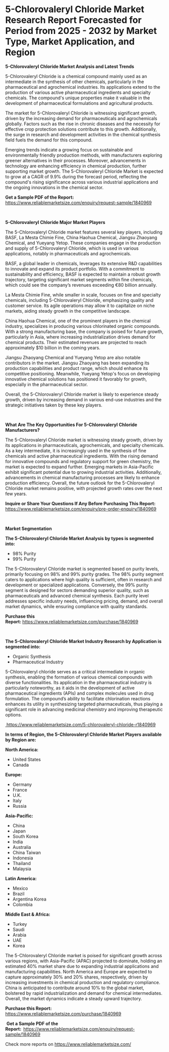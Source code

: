 <p><h1>5-Chlorovaleryl Chloride Market Research Report Forecasted for Period from 2025 -  2032 by Market Type, Market Application, and Region</h1></p><p><strong>5-Chlorovaleryl Chloride Market Analysis and Latest Trends</strong></p>
<p><p>5-Chlorovaleryl Chloride is a chemical compound mainly used as an intermediate in the synthesis of other chemicals, particularly in the pharmaceutical and agrochemical industries. Its applications extend to the production of various active pharmaceutical ingredients and specialty chemicals. The compound's unique properties make it valuable in the development of pharmaceutical formulations and agricultural products.</p><p>The market for 5-Chlorovaleryl Chloride is witnessing significant growth, driven by the increasing demand for pharmaceuticals and agrochemicals globally. Factors such as the rise in chronic diseases and the necessity for effective crop protection solutions contribute to this growth. Additionally, the surge in research and development activities in the chemical synthesis field fuels the demand for this compound. </p><p>Emerging trends indicate a growing focus on sustainable and environmentally friendly production methods, with manufacturers exploring greener alternatives in their processes. Moreover, advancements in technology are enhancing efficiency in chemical production, further supporting market growth. The 5-Chlorovaleryl Chloride Market is expected to grow at a CAGR of 9.9% during the forecast period, reflecting the compound's rising significance across various industrial applications and the ongoing innovations in the chemical sector.</p></p>
<p><strong>Get a Sample PDF of the Report:&nbsp;</strong> <a href="https://www.reliablemarketsize.com/enquiry/request-sample/1840969?utm_campaign=1879&utm_medium=2&utm_source=Github&utm_content=ia&utm_term=03022025&utm_id=5-chlorovaleryl-chloride">https://www.reliablemarketsize.com/enquiry/request-sample/1840969</a></p>
<p>&nbsp;</p>
<p><strong>5-Chlorovaleryl Chloride Major Market Players</strong></p>
<p><p>The 5-Chlorovaleryl Chloride market features several key players, including BASF, La Mesta Chimie Fine, China Haohua Chemical, Jiangsu Zhaoyang Chemical, and Yueyang Yetop. These companies engage in the production and supply of 5-Chlorovaleryl Chloride, which is used in various applications, notably in pharmaceuticals and agrochemicals.</p><p>BASF, a global leader in chemicals, leverages its extensive R&D capabilities to innovate and expand its product portfolio. With a commitment to sustainability and efficiency, BASF is expected to maintain a robust growth trajectory, targeting significant market segments within fine chemicals, which could see the company’s revenues exceeding €80 billion annually.</p><p>La Mesta Chimie Fine, while smaller in scale, focuses on fine and specialty chemicals, including 5-Chlorovaleryl Chloride, emphasizing quality and customer service. Its agile operations may allow it to capitalize on niche markets, aiding steady growth in the competitive landscape.</p><p>China Haohua Chemical, one of the prominent players in the chemical industry, specializes in producing various chlorinated organic compounds. With a strong manufacturing base, the company is poised for future growth, particularly in Asia, where increasing industrialization drives demand for chemical products. Their estimated revenues are projected to reach approximately $10 billion in the coming years.</p><p>Jiangsu Zhaoyang Chemical and Yueyang Yetop are also notable contributors in the market. Jiangsu Zhaoyang has been expanding its production capabilities and product range, which should enhance its competitive positioning. Meanwhile, Yueyang Yetop's focus on developing innovative chemical solutions has positioned it favorably for growth, especially in the pharmaceutical sector.</p><p>Overall, the 5-Chlorovaleryl Chloride market is likely to experience steady growth, driven by increasing demand in various end-use industries and the strategic initiatives taken by these key players.</p></p>
<p>&nbsp;</p>
<p><strong>What Are The Key Opportunities For 5-Chlorovaleryl Chloride Manufacturers?</strong></p>
<p><p>The 5-Chlorovaleryl Chloride market is witnessing steady growth, driven by its applications in pharmaceuticals, agrochemicals, and specialty chemicals. As a key intermediate, it is increasingly used in the synthesis of fine chemicals and active pharmaceutical ingredients. With the rising demand for innovative compounds and regulatory support for green chemistry, the market is expected to expand further. Emerging markets in Asia-Pacific exhibit significant potential due to growing industrial activities. Additionally, advancements in chemical manufacturing processes are likely to enhance production efficiency. Overall, the future outlook for the 5-Chlorovaleryl Chloride market remains positive, with projected growth rates over the next few years.</p></p>
<p><strong>Inquire or Share Your Questions If Any Before Purchasing This Report:</strong> <a href="https://www.reliablemarketsize.com/enquiry/pre-order-enquiry/1840969?utm_campaign=1879&utm_medium=2&utm_source=Github&utm_content=ia&utm_term=03022025&utm_id=5-chlorovaleryl-chloride">https://www.reliablemarketsize.com/enquiry/pre-order-enquiry/1840969</a></p>
<p>&nbsp;</p>
<p><strong>Market Segmentation</strong></p>
<p><strong>The 5-Chlorovaleryl Chloride Market Analysis by types is segmented into:</strong></p>
<p><ul><li>98% Purity</li><li>99% Purity</li></ul></p>
<p><p>The 5-Chlorovaleryl Chloride market is segmented based on purity levels, primarily focusing on 98% and 99% purity grades. The 98% purity segment caters to applications where high quality is sufficient, often in research and development or specialized applications. Conversely, the 99% purity segment is designed for sectors demanding superior quality, such as pharmaceuticals and advanced chemical synthesis. Each purity level addresses specific industry needs, influencing pricing, demand, and overall market dynamics, while ensuring compliance with quality standards.</p></p>
<p><strong>Purchase this Report:&nbsp;</strong><a href="https://www.reliablemarketsize.com/purchase/1840969?utm_campaign=1879&utm_medium=2&utm_source=Github&utm_content=ia&utm_term=03022025&utm_id=5-chlorovaleryl-chloride">https://www.reliablemarketsize.com/purchase/1840969</a></p>
<p>&nbsp;</p>
<p><strong>The 5-Chlorovaleryl Chloride Market Industry Research by Application is segmented into:</strong></p>
<p><ul><li>Organic Synthesis</li><li>Pharmaceutical Industry</li></ul></p>
<p><p>5-Chlorovaleryl chloride serves as a critical intermediate in organic synthesis, enabling the formation of various chemical compounds with diverse functionalities. Its application in the pharmaceutical industry is particularly noteworthy, as it aids in the development of active pharmaceutical ingredients (APIs) and complex molecules used in drug formulation. The compound’s ability to facilitate chlorination reactions enhances its utility in synthesizing targeted pharmaceuticals, thus playing a significant role in advancing medicinal chemistry and improving therapeutic options.</p></p>
<p><a href="https://www.reliablemarketsize.com/5-chlorovaleryl-chloride-r1840969?utm_campaign=1879&utm_medium=2&utm_source=Github&utm_content=ia&utm_term=03022025&utm_id=5-chlorovaleryl-chloride">&nbsp;https://www.reliablemarketsize.com/5-chlorovaleryl-chloride-r1840969</a></p>
<p><strong>In terms of Region, the 5-Chlorovaleryl Chloride Market Players available by Region are:</strong></p>
<p>
    <p> <strong> North America: </strong>
        <ul>
            <li>United States</li>
            <li>Canada</li>
        </ul>
        </p> 
    <p> <strong> Europe: </strong>
        <ul>
            <li>Germany</li>
            <li>France</li>
            <li>U.K.</li>
            <li>Italy</li>
            <li>Russia</li>
        </ul>
        </p> 
    <p> <strong> Asia-Pacific: </strong>
        <ul>
            <li>China</li>
            <li>Japan</li>
            <li>South Korea</li>
            <li>India</li>
            <li>Australia</li>
            <li>China Taiwan</li>
            <li>Indonesia</li>
            <li>Thailand</li>
            <li>Malaysia</li>
        </ul>
        </p> 
    <p> <strong> Latin America: </strong>
        <ul>
            <li>Mexico</li>
            <li>Brazil</li>
            <li>Argentina Korea</li>
            <li>Colombia</li>
        </ul>
        </p> 
    <p> <strong> Middle East & Africa: </strong>
        <ul>
            <li>Turkey</li>
            <li>Saudi</li>
            <li>Arabia</li>
            <li>UAE</li>
            <li>Korea</li>
        </ul>
    </p>
    </p>
<p><p>The 5-Chlorovaleryl Chloride market is poised for significant growth across various regions, with Asia-Pacific (APAC) projected to dominate, holding an estimated 40% market share due to expanding industrial applications and manufacturing capabilities. North America and Europe are expected to capture approximately 30% and 20% shares, respectively, driven by increasing investments in chemical production and regulatory compliance. China is anticipated to contribute around 10% to the global market, bolstered by rapid industrialization and demand for chemical intermediates. Overall, the market dynamics indicate a steady upward trajectory.</p></p>
<p><strong>Purchase this Report: </strong><a href="https://www.reliablemarketsize.com/purchase/1840969?utm_campaign=1879&utm_medium=2&utm_source=Github&utm_content=ia&utm_term=03022025&utm_id=5-chlorovaleryl-chloride">https://www.reliablemarketsize.com/purchase/1840969</a></p>
<p>&nbsp;<strong>Get a Sample PDF of the Report:&nbsp;&nbsp;</strong><a href="https://www.reliablemarketsize.com/enquiry/request-sample/1840969?utm_campaign=1879&utm_medium=2&utm_source=Github&utm_content=ia&utm_term=03022025&utm_id=5-chlorovaleryl-chloride">https://www.reliablemarketsize.com/enquiry/request-sample/1840969</a></p>
<p><strong></strong></p>
<p>Check more reports on <a href="https://www.reliablemarketsize.com/?utm_campaign=1879&utm_medium=2&utm_source=Github&utm_content=ia&utm_term=03022025&utm_id=5-chlorovaleryl-chloride">https://www.reliablemarketsize.com/</a></p>